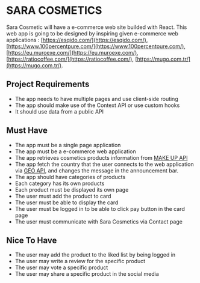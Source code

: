 # SARA COSMETICS 
Sara Cosmetic will have a e-commerce web site builded with React. This web app is going to be designed by inspiring given e-commerce web applications :  [https://esqido.com/](https://esqido.com/), [https://www.100percentpure.com/](https://www.100percentpure.com/), [https://eu.muroexe.com/](https://eu.muroexe.com/), [https://ratiocoffee.com/](https://ratiocoffee.com/), [https://mugo.com.tr/](https://mugo.com.tr/).

## Project Requirements

- The app needs to have multiple pages and use client-side routing
- The app should make use of the Context API or use custom hooks
- It should use data from a public API

## Must Have

- The app must be a single page application
- The app must be a e-commerce web application
- The app retrieves cosmetics products information from [MAKE UP API](http://makeup-api.herokuapp.com/)
- The app fetch the country that the user connects to the web application via [GEO API](https://freegeoip.app/), and changes the message in the announcement bar. 
- The app should have categories of products
- Each category has its own products
- Each product must be displayed its own page
- The user must add the product to card
- The user must be able to display the card
- The user must be logged in to be able to click pay button in the card page
- The user must communicate with Sara Cosmetics via Contact page

## Nice To Have

- The user may add the product to the liked list by being logged in
- The user may write a review for the specific product
- The user may vote a specific product
- The user may share a specific product in the social media
